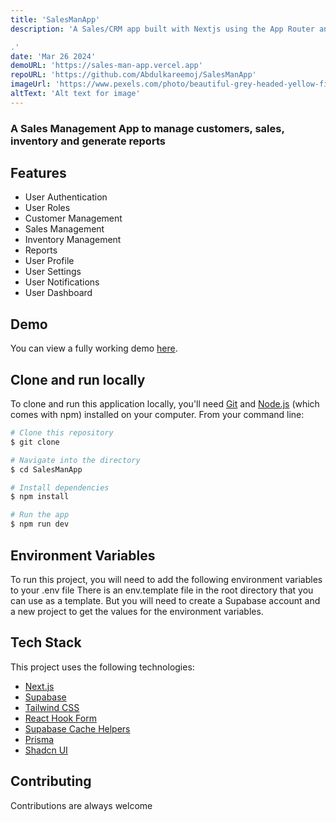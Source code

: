 ```yaml
---
title: 'SalesManApp'
description: 'A Sales/CRM app built with Nextjs using the App Router and Supabase

.'
date: 'Mar 26 2024'
demoURL: 'https://sales-man-app.vercel.app'
repoURL: 'https://github.com/Abdulkareemoj/SalesManApp'
imageUrl: 'https://www.pexels.com/photo/beautiful-grey-headed-yellow-finch-on-wooden-perch-29796580/'
altText: 'Alt text for image'
---
```


### A Sales Management App to manage customers, sales, inventory and generate reports

## Features

- User Authentication
- User Roles
- Customer Management
- Sales Management
- Inventory Management
- Reports
- User Profile
- User Settings
- User Notifications
- User Dashboard

## Demo

You can view a fully working demo [here](https://sales-man-app.vercel.app/).

## Clone and run locally

To clone and run this application locally, you'll need [Git](https://git-scm.com) and [Node.js](https://nodejs.org/en/download/) (which comes with npm) installed on your computer. From your command line:

```bash
# Clone this repository
$ git clone

# Navigate into the directory
$ cd SalesManApp

# Install dependencies
$ npm install

# Run the app
$ npm run dev
```

## Environment Variables

To run this project, you will need to add the following environment variables to your .env file
There is an env.template file in the root directory that you can use as a template.
But you will need to create a Supabase account and a new project to get the values for the environment variables.

## Tech Stack

This project uses the following technologies:

- [Next.js](https://nextjs.org/)
- [Supabase](https://supabase.io/)
- [Tailwind CSS](https://tailwindcss.com/)
- [React Hook Form](https://react-hook-form.com/)
- [Supabase Cache Helpers](https://)
- [Prisma](https://prisma.io/)
- [Shadcn UI](https://ui.shadcn.com/)

## Contributing

Contributions are always welcome
